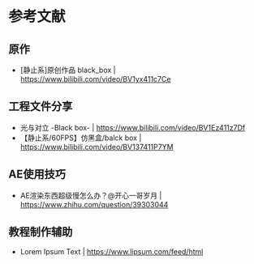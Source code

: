 # 参考文献

## 原作
- [静止系]原创作品 black_box | https://www.bilibili.com/video/BV1yx411c7Ce

## 工程文件分享
-  光与对立 -Black box- | https://www.bilibili.com/video/BV1Ez411z7Df
- 【静止系/60FPS】仿黑盒/balck box | https://www.bilibili.com/video/BV137411P7YM

## AE使用技巧
- AE渲染东西超级慢怎么办？@开心一哥岁月 | https://www.zhihu.com/question/39303044 
  
## 教程制作辅助
- Lorem Ipsum Text | https://www.lipsum.com/feed/html